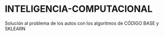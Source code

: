 # INTELIGENCIA-COMPUTACIONAL

Solución al problema de los autos con los algoritmos de CÓDIGO BASE y SKLEARN
